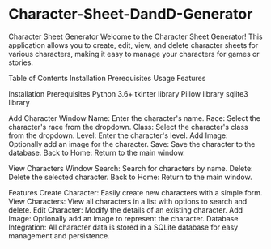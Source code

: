 # Character-Sheet-DandD-Generator

Character Sheet Generator
Welcome to the Character Sheet Generator! This application allows you to create, edit, view, and delete character sheets for various characters, making it easy to manage your characters for games or stories.

Table of Contents
Installation Prerequisites
Usage
Features


Installation Prerequisites
Python 3.6+
tkinter library
Pillow library
sqlite3 library

Add Character Window
Name: Enter the character's name.
Race: Select the character's race from the dropdown.
Class: Select the character's class from the dropdown.
Level: Enter the character's level.
Add Image: Optionally add an image for the character.
Save: Save the character to the database.
Back to Home: Return to the main window.

View Characters Window
Search: Search for characters by name.
Delete: Delete the selected character.
Back to Home: Return to the main window.

Features
Create Character: Easily create new characters with a simple form.
View Characters: View all characters in a list with options to search and delete.
Edit Character: Modify the details of an existing character.
Add Image: Optionally add an image to represent the character.
Database Integration: All character data is stored in a SQLite database for easy management and persistence.

